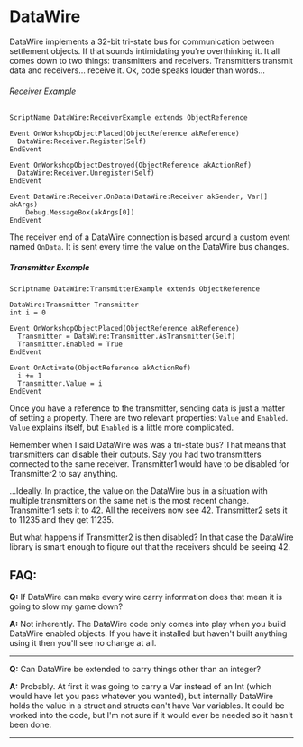 # DataWire
DataWire implements a 32-bit tri-state bus for communication between settlement objects. If that sounds intimidating you're overthinking it. It all comes down to two things: transmitters and receivers. Transmitters transmit data and receivers... receive it. Ok, code speaks louder than words...


###### Receiver Example
```papyrus
ScriptName DataWire:ReceiverExample extends ObjectReference

Event OnWorkshopObjectPlaced(ObjectReference akReference)
  DataWire:Receiver.Register(Self)
EndEvent

Event OnWorkshopObjectDestroyed(ObjectReference akActionRef)
  DataWire:Receiver.Unregister(Self)
EndEvent

Event DataWire:Receiver.OnData(DataWire:Receiver akSender, Var[] akArgs)
	Debug.MessageBox(akArgs[0])
EndEvent
```

The receiver end of a DataWire connection is based around a custom event named `OnData`. It is sent every time the value on the DataWire bus changes.

##### Transmitter Example
```papyrus
Scriptname DataWire:TransmitterExample extends ObjectReference

DataWire:Transmitter Transmitter
int i = 0

Event OnWorkshopObjectPlaced(ObjectReference akReference)
  Transmitter = DataWire:Transmitter.AsTransmitter(Self)
  Transmitter.Enabled = True
EndEvent

Event OnActivate(ObjectReference akActionRef)
  i += 1
  Transmitter.Value = i
EndEvent
```

Once you have a reference to the transmitter, sending data is just a matter of setting a property. There are two relevant properties: `Value` and `Enabled`. `Value` explains itself, but `Enabled` is a little more complicated.

Remember when I said DataWire was was a tri-state bus? That means that transmitters can disable their outputs. Say you had two transmitters connected to the same receiver. Transmitter1 would have to be disabled for Transmitter2 to say anything.

...Ideally. In practice, the value on the DataWire bus in a situation with multiple transmitters on the same net is the most recent change. Transmitter1 sets it to 42. All the receivers now see 42. Transmitter2 sets it to 11235 and they get 11235.

But what happens if Transmitter2 is then disabled? In that case the DataWire library is smart enough to figure out that the receivers should be seeing 42.


## FAQ:
**Q:** If DataWire can make every wire carry information does that mean it is going to slow my game down?

**A:** Not inherently. The DataWire code only comes into play when you build DataWire enabled objects. If you have it installed but haven't built anything using it then you'll see no change at all.
___

**Q:** Can DataWire be extended to carry things other than an integer?

**A:** Probably. At first it was going to carry a Var instead of an Int (which would have let you pass whatever you wanted), but internally DataWire holds the value in a struct and structs can't have Var variables. It could be worked into the code, but I'm not sure if it would ever be needed so it hasn't been done.
___
